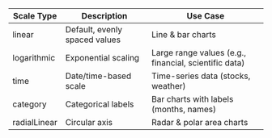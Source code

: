 | Scale Type     | Description                    | Use Case                                         |
|---------------|--------------------------------|-------------------------------------------------|
| linear        | Default, evenly spaced values  | Line & bar charts                               |
| logarithmic   | Exponential scaling           | Large range values (e.g., financial, scientific data) |
| time          | Date/time-based scale         | Time-series data (stocks, weather)             |
| category      | Categorical labels            | Bar charts with labels (months, names)         |
| radialLinear  | Circular axis                 | Radar & polar area charts                      |
